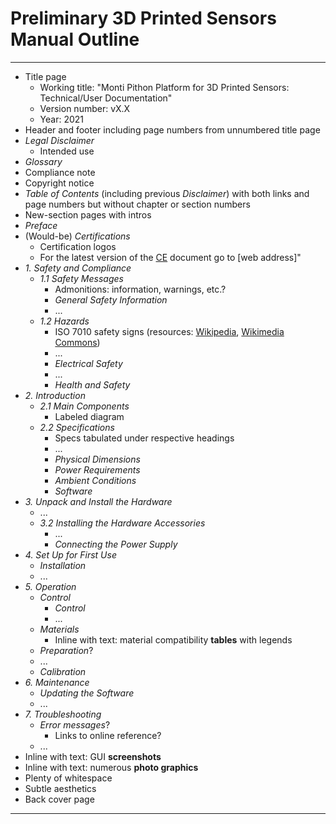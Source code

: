 # Preliminary 3D Printed Sensors Manual Outline

----

-  Title page
     -  Working title: "Monti Pithon Platform for 3D Printed Sensors: Technical/User Documentation"
     -  Version number: vX.X
     -  Year: 2021
 -  Header and footer including page numbers from unnumbered title page
 -  *Legal Disclaimer*
     -  Intended use
 -  *Glossary*
 -  Compliance note
 -  Copyright notice
 -  *Table of Contents* (including previous *Disclaimer*) with both links and page numbers but without chapter or section numbers
 -  New-section pages with intros
 -  *Preface*
 -  (Would-be) *Certifications*
     -  Certification logos
     -  For the latest version of the [CE](https://ec.europa.eu/growth/single-market/ce-marking/) document go to \[web address\]"
 -  *1. Safety and Compliance*
     -  *1.1 Safety Messages*
         -  Admonitions: information, warnings, etc.?
         -  *General Safety Information*
         -  ...
     -  *1.2 Hazards*
         -  ISO 7010 safety signs (resources: [Wikipedia](https://en.wikipedia.org/wiki/ISO_7010), [Wikimedia Commons](https://commons.wikimedia.org/wiki/Category:ISO_7010_safety_signs_(vector_drawings)))
         -  ...
         -  *Electrical Safety*
         -  ...
         -  *Health and Safety*
 -  *2. Introduction*
     -  *2.1 Main Components*
         -  Labeled diagram
     -  *2.2 Specifications*
         -  Specs tabulated under respective headings
         -  ...
         -  *Physical Dimensions*
         -  *Power Requirements*
         -  *Ambient Conditions*
         -  *Software*
 -  *3. Unpack and Install the Hardware*
     -  ...
     -  *3.2 Installing the Hardware Accessories*
         -  ...
         -  *Connecting the Power Supply*
 -  *4. Set Up for First Use*
     -  *Installation*
     -  ...
 -  *5. Operation*
     -  *Control*
         -  *Control*
         -  ...
     -  *Materials*
         -  Inline with text: material compatibility **tables** with legends
     -  *Preparation*?
     -  ...
     -  *Calibration*
 -  *6. Maintenance*
     -  *Updating the Software*
     -  ...
 -  *7. Troubleshooting*
     -  *Error messages*?
         -  Links to online reference?
     -  ...
 -  Inline with text: GUI **screenshots**
 -  Inline with text: numerous **photo graphics**
 -  Plenty of whitespace
 -  Subtle aesthetics
 -  Back cover page

----
